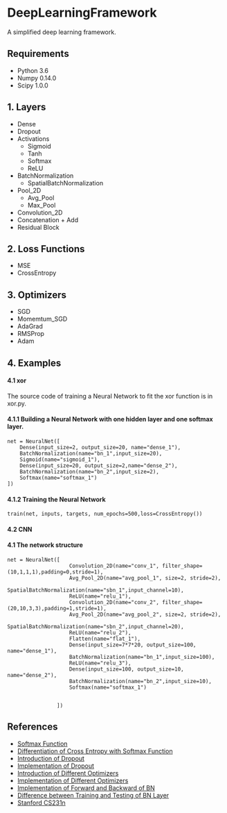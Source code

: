 DeepLearningFramework
=====
A simplified deep learning framework.<br>

## Requirements
* Python 3.6
* Numpy 0.14.0
* Scipy 1.0.0


## 1. Layers
* Dense
* Dropout
* Activations
  * Sigmoid
  * Tanh
  * Softmax
  * ReLU
* BatchNormalization
  * SpatialBatchNormalization
* Pool_2D
  * Avg_Pool
  * Max_Pool
* Convolution_2D
* Concatenation + Add
* Residual Block

  

## 2. Loss Functions
* MSE
* CrossEntropy

## 3. Optimizers
* SGD 
* Momemtum_SGD 
* AdaGrad
* RMSProp
* Adam

## 4. Examples

#### 4.1 xor
The source code of training a Neural Network to fit the xor function is in xor.py.
#### 4.1.1 Building a Neural Network with one hidden layer and one softmax layer.
```
net = NeuralNet([
    Dense(input_size=2, output_size=20, name="dense_1"),
    BatchNormalization(name="bn_1",input_size=20),
    Sigmoid(name="sigmoid_1"),
    Dense(input_size=20, output_size=2,name="dense_2"),
    BatchNormalization(name="bn_2",input_size=2),
    Softmax(name="softmax_1")
])
```
#### 4.1.2 Training the Neural Network
```
train(net, inputs, targets, num_epochs=500,loss=CrossEntropy())
```

#### 4.2 CNN

#### 4.1 The network structure
```
net = NeuralNet([
                    Convolution_2D(name="conv_1", filter_shape=(10,1,1,1),padding=0,stride=1),
                    Avg_Pool_2D(name="avg_pool_1", size=2, stride=2),
                    SpatialBatchNormalization(name="sbn_1",input_channel=10),
                    ReLU(name="relu_1"),
                    Convolution_2D(name="conv_2", filter_shape=(20,10,3,3),padding=1,stride=1),
                    Avg_Pool_2D(name="avg_pool_2", size=2, stride=2),
                    SpatialBatchNormalization(name="sbn_2",input_channel=20),
                    ReLU(name="relu_2"),
                    Flatten(name="flat_1"),
                    Dense(input_size=7*7*20, output_size=100, name="dense_1"),
                    BatchNormalization(name="bn_1",input_size=100),
                    ReLU(name="relu_3"),
                    Dense(input_size=100, output_size=10, name="dense_2"),
                    BatchNormalization(name="bn_2",input_size=10),
                    Softmax(name="softmax_1")
                 
                 
                ])
```



## References
* [Softmax Function](https://www.dropbox.com/s/rxrtz3auu845fuy/Softmax.pdf?dl=0)
* [Differentiation of Cross Entropy with Softmax Function](https://stats.stackexchange.com/questions/277203/differentiation-of-cross-entropy)
* [Introduction of Dropout](https://blog.csdn.net/stdcoutzyx/article/details/49022443)
* [Implementation of Dropout](https://blog.csdn.net/hjimce/article/details/50413257)
* [Introduction of Different Optimizers](https://blog.csdn.net/u010089444/article/details/76725843)
* [Implementation of Different Optimizers](https://wiseodd.github.io/techblog/2016/06/22/nn-optimization/)
* [Implementation of Forward and Backward of BN](https://kratzert.github.io/2016/02/12/understanding-the-gradient-flow-through-the-batch-normalization-layer.html)
* [Difference between Training and Testing of BN Layer](https://www.quora.com/How-does-batch-normalization-behave-differently-at-training-time-and-test-time)
* [Stanford CS231n](http://cs231n.github.io/convolutional-networks/)


